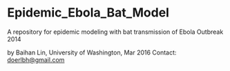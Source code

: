 # Epidemic_Ebola_Bat_Model

A repository for epidemic modeling with bat transmission of Ebola Outbreak 2014

by Baihan Lin, University of Washington, Mar 2016
Contact: doerlbh@gmail.com
